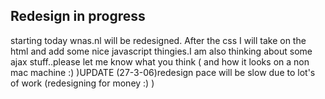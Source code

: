 <article><h2>Redesign in progress</h2>starting today wnas.nl will be redesigned. After the css  I will take on the html and add some nice javascript thingies.I am also thinking about some ajax stuff..please let me know what you think ( and how it looks on a non mac machine :) )UPDATE (27-3-06)redesign pace will be slow due to lot's of work (redesigning for money :) )</article>